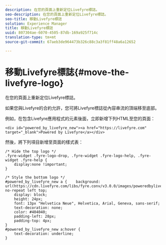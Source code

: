 ```yaml
---
description: 在您的頁面上重新定位Livefyre標誌。
seo-description: 在您的頁面上重新定位Livefyre標誌。
seo-title: 移動Livefyre標誌
solution: Experience Manager
title: 移動Livefyre標誌
uuid: 807304ae-6070-4505-87db-169a925f714c
translation-type: tm+mt
source-git-commit: 67aeb3de964473b326c88c3a3f81ff48a6a12652

---
```



# 移動Livefyre標誌{#move-the-livefyre-logo}

在您的頁面上重新定位Livefyre標誌。

如果您與Livefyre的合約允許，您可將Livefyre標誌從內容串流的頂端移至底部。

例如，在包含Livefyre應用程式的元素後面，立即新增下列HTML至您的頁面：

```
<div id="powered_by_livefyre_new"><a href="https://livefyre.com" target="_blank">Powered by Livefyre</a></div>
```

然後，將下列項目新增至頁面的樣式表：

```
/* Hide the top logo */ 
.fyre-widget .fyre-logo-drop, .fyre-widget .fyre-logo-help, .fyre-widget .fyre-help { 
    display:none !important; 
} 
  
/* Style the bottom logo */ 
#powered_by_livefyre_new a {    background: url(https://cdn.livefyre.com/libs/fyre.conv/v3.0.0/images/poweredbylivefyre.png) no-repeat left top; 
    display: block; 
    height: 24px; 
    font: 13px "Helvetica Neue", Helvetica, Arial, Geneva, sans-serif; 
    text-decoration: none; 
    color: #404040; 
    padding-left: 28px; 
    padding-top: 4px; 
} 
#powered_by_livefyre_new a:hover { 
    text-decoration: underline; 
}
```

